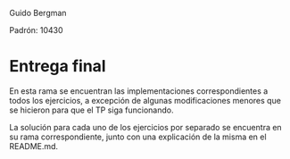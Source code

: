 Guido Bergman

Padrón: 10430

# Entrega final

En esta rama se encuentran las implementaciones correspondientes a todos los ejercicios, a excepción de algunas modificaciones menores que se hicieron para que el TP siga funcionando.

La solución para cada uno de los ejercicios por separado se encuentra en su rama correspondiente, junto con una explicación de la misma en el README.md.